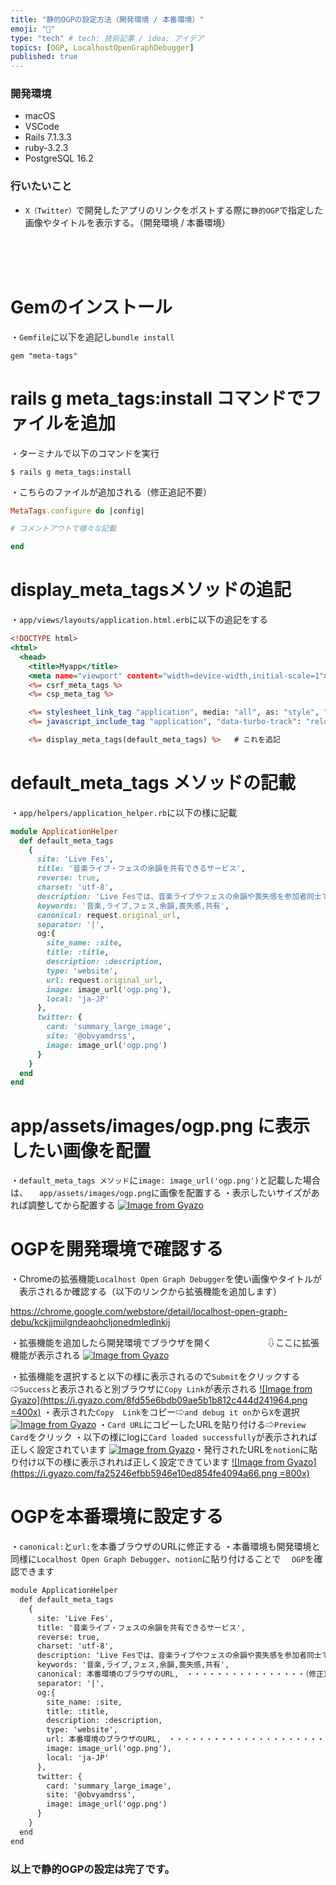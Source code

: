 ```yaml
---
title: "静的OGPの設定方法（開発環境 / 本番環境）"
emoji: "📘"
type: "tech" # tech: 技術記事 / idea: アイデア
topics: [OGP, LocalhostOpenGraphDebugger]
published: true
---
```

### 開発環境
- macOS
- VSCode
- Rails 7.1.3.3
- ruby-3.2.3
- PostgreSQL 16.2

### 行いたいこと
- `X（Twitter）`で開発したアプリのリンクをポストする際に`静的OGP`で指定した画像やタイトルを表示する。（開発環境 / 本番環境）
<br>
<br>
<br>

# Gemのインストール
・`Gemfile`に以下を追記し`bundle install`
```rb:Gemfile
gem "meta-tags"
```
# rails g meta_tags:install コマンドでファイルを追加
・ターミナルで以下のコマンドを実行
```js:ターミナル
$ rails g meta_tags:install
```
・こちらのファイルが追加される（修正追記不要）
```js:config/initializers/meta_tags.rb
MetaTags.configure do |config|

# コメントアウトで様々な記載

end
```

# display_meta_tagsメソッドの追記
・`app/views/layouts/application.html.erb`に以下の追記をする
```rb:app/views/layouts/application.html.erb
<!DOCTYPE html>
<html>
  <head>
    <title>Myapp</title>
    <meta name="viewport" content="width=device-width,initial-scale=1">
    <%= csrf_meta_tags %>
    <%= csp_meta_tag %>

    <%= stylesheet_link_tag "application", media: "all", as: "style", "data-turbo-track": "reload" %>
    <%= javascript_include_tag "application", "data-turbo-track": "reload", type: "module" %>

    <%= display_meta_tags(default_meta_tags) %>   # これを追記
```

# default_meta_tags メソッドの記載
・`app/helpers/application_helper.rb`に以下の様に記載
```rb:app/helpers/application_helper.rb
module ApplicationHelper
  def default_meta_tags
    {
      site: 'Live Fes',
      title: '音楽ライブ・フェスの余韻を共有できるサービス',
      reverse: true,
      charset: 'utf-8',
      description: 'Live Fesでは、音楽ライブやフェスの余韻や喪失感を参加者同士で共通し、感想や思い出を語り合うことができます。',
      keywords: '音楽,ライブ,フェス,余韻,喪失感,共有',
      canonical: request.original_url,
      separator: '|',
      og:{
        site_name: :site,
        title: :title,
        description: :description,
        type: 'website',
        url: request.original_url,
        image: image_url('ogp.png'),
        local: 'ja-JP'
      },
      twitter: {
        card: 'summary_large_image',
        site: '@obvyamdrss',
        image: image_url('ogp.png')
      }
    }
  end
end
```

# app/assets/images/ogp.png に表示したい画像を配置
・`default_meta_tags メソッド`に`image: image_url('ogp.png')`と記載した場合は、
　`app/assets/images/ogp.png`に画像を配置する
・表示したいサイズがあれば調整してから配置する
[![Image from Gyazo](https://i.gyazo.com/8cf110b049d4f95993bc0af64a1ef627.png)](https://gyazo.com/8cf110b049d4f95993bc0af64a1ef627)


# OGPを開発環境で確認する
・Chromeの拡張機能`Localhost Open Graph Debugger`を使い画像やタイトルが
　表示されるか確認する（以下のリンクから拡張機能を追加します）

https://chrome.google.com/webstore/detail/localhost-open-graph-debu/kckjjmiilgndeaohcljonedmledlnkij

・拡張機能を追加したら開発環境でブラウザを開く　　　　　　 ⇩ここに拡張機能が表示される
[![Image from Gyazo](https://i.gyazo.com/f66d7d9a10f9863d0fb01bb9f57823ff.png)](https://gyazo.com/f66d7d9a10f9863d0fb01bb9f57823ff)

・拡張機能を選択すると以下の様に表示されるので`Submit`をクリックする
 ⇨`Success`と表示されると別ブラウザに`Copy Link`が表示される
[![Image from Gyazo](https://i.gyazo.com/8fd55e6bdb09ae5b1b812c444d241964.png =400x)](https://gyazo.com/8fd55e6bdb09ae5b1b812c444d241964)
・表示された`Copy  Link`をコピー⇨`and debug it on`から`X`を選択
[![Image from Gyazo](https://i.gyazo.com/c1ad4f9fa8a14f05fcaf14943f6278a6.png)](https://gyazo.com/c1ad4f9fa8a14f05fcaf14943f6278a6)
・`Card URL`にコピーしたURLを貼り付ける⇨`Preview Card`をクリック
・以下の様にlogに`Card loaded successfully`が表示されれば正しく設定されています
[![Image from Gyazo](https://i.gyazo.com/7146278c575e44963155f9dc07266ad5.png)](https://gyazo.com/7146278c575e44963155f9dc07266ad5)・発行されたURLを`notion`に貼り付け以下の様に表示されれば正しく設定できています
[![Image from Gyazo](https://i.gyazo.com/fa25246efbb5946e10ed854fe4094a66.png =800x)](https://gyazo.com/fa25246efbb5946e10ed854fe4094a66)

# OGPを本番環境に設定する
・`canonical:`と`url:`を本番ブラウザのURLに修正する
・本番環境も開発環境と同様に`Localhost Open Graph Debugger`、`notion`に貼り付けることで
　`OGP`を確認できます
```rb:app/views/layouts/application.html.erb
module ApplicationHelper
  def default_meta_tags
    {
      site: 'Live Fes',
      title: '音楽ライブ・フェスの余韻を共有できるサービス',
      reverse: true,
      charset: 'utf-8',
      description: 'Live Fesでは、音楽ライブやフェスの余韻や喪失感を参加者同士で共通し、感想や思い出を語り合うことができます。',
      keywords: '音楽,ライブ,フェス,余韻,喪失感,共有',
      canonical: 本番環境のブラウザのURL,　・・・・・・・・・・・・・・・・（修正）
      separator: '|',
      og:{
        site_name: :site,
        title: :title,
        description: :description,
        type: 'website',
        url: 本番環境のブラウザのURL,　・・・・・・・・・・・・・・・・・・・・・（修正）
        image: image_url('ogp.png'),
        local: 'ja-JP'
      },
      twitter: {
        card: 'summary_large_image',
        site: '@obvyamdrss',
        image: image_url('ogp.png')
      }
    }
  end
end
```

### 以上で静的OGPの設定は完了です。

<br>
<br>
<br>
